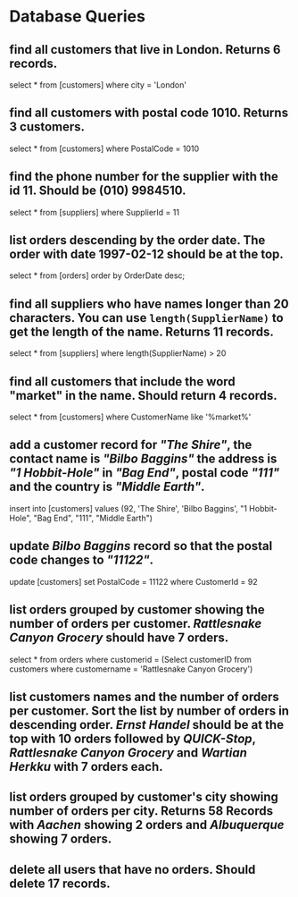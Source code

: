# Database Queries

## find all customers that live in London. Returns 6 records.
select * from [customers] where city = 'London'

## find all customers with postal code 1010. Returns 3 customers.
select * from [customers] where PostalCode = 1010

## find the phone number for the supplier with the id 11. Should be (010) 9984510.
select * from [suppliers] where SupplierId = 11

## list orders descending by the order date. The order with date 1997-02-12 should be at the top.
select * from [orders] order by OrderDate desc;

## find all suppliers who have names longer than 20 characters. You can use `length(SupplierName)` to get the length of the name. Returns 11 records.
select * from [suppliers] where length(SupplierName) > 20

## find all customers that include the word "market" in the name. Should return 4 records.
select * from [customers] where CustomerName like '%market%'

## add a customer record for _"The Shire"_, the contact name is _"Bilbo Baggins"_ the address is _"1 Hobbit-Hole"_ in _"Bag End"_, postal code _"111"_ and the country is _"Middle Earth"_.
insert into [customers] values (92, 'The Shire', 'Bilbo Baggins', "1 Hobbit-Hole", "Bag End", "111", "Middle Earth")

## update _Bilbo Baggins_ record so that the postal code changes to _"11122"_.
update [customers] set PostalCode = 11122 where CustomerId = 92

## list orders grouped by customer showing the number of orders per customer. _Rattlesnake Canyon Grocery_ should have 7 orders.
select * from orders where customerid = (Select customerID from customers where customername = 'Rattlesnake Canyon Grocery')

## list customers names and the number of orders per customer. Sort the list by number of orders in descending order. _Ernst Handel_ should be at the top with 10 orders followed by _QUICK-Stop_, _Rattlesnake Canyon Grocery_ and _Wartian Herkku_ with 7 orders each.


## list orders grouped by customer's city showing number of orders per city. Returns 58 Records with _Aachen_ showing 2 orders and _Albuquerque_ showing 7 orders.


## delete all users that have no orders. Should delete 17 records.
